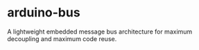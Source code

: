 arduino-bus
===========

A lightweight embedded message bus architecture for maximum decoupling and maximum code reuse.
